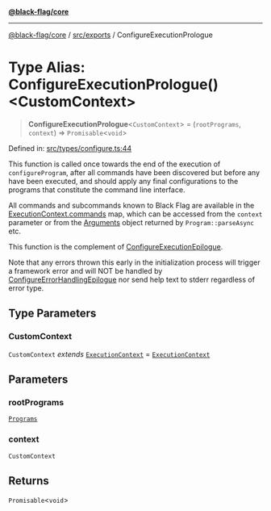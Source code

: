 [**@black-flag/core**](../../../README.md)

***

[@black-flag/core](../../../README.md) / [src/exports](../README.md) / ConfigureExecutionPrologue

# Type Alias: ConfigureExecutionPrologue()\<CustomContext\>

> **ConfigureExecutionPrologue**\<`CustomContext`\> = (`rootPrograms`, `context`) => `Promisable`\<`void`\>

Defined in: [src/types/configure.ts:44](https://github.com/Xunnamius/black-flag/blob/b4a32322c214182f04aaa04d9c05f164415f17c8/src/types/configure.ts#L44)

This function is called once towards the end of the execution of
`configureProgram`, after all commands have been discovered but before any
have been executed, and should apply any final configurations to the programs
that constitute the command line interface.

All commands and subcommands known to Black Flag are available in the
[ExecutionContext.commands](../util/type-aliases/ExecutionContext.md#commands) map, which can be accessed from the
`context` parameter or from the [Arguments](Arguments.md) object returned by
`Program::parseAsync` etc.

This function is the complement of [ConfigureExecutionEpilogue](ConfigureExecutionEpilogue.md).

Note that any errors thrown this early in the initialization process will
trigger a framework error and will NOT be handled by
[ConfigureErrorHandlingEpilogue](ConfigureErrorHandlingEpilogue.md) nor send help text to stderr
regardless of error type.

## Type Parameters

### CustomContext

`CustomContext` *extends* [`ExecutionContext`](../util/type-aliases/ExecutionContext.md) = [`ExecutionContext`](../util/type-aliases/ExecutionContext.md)

## Parameters

### rootPrograms

[`Programs`](../util/type-aliases/Programs.md)

### context

`CustomContext`

## Returns

`Promisable`\<`void`\>
